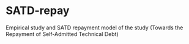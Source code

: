 # SATD-repay
Empirical study and SATD repayment model of the study (Towards the Repayment of Self-Admitted Technical Debt)

